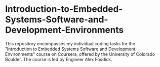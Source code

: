 # Introduction-to-Embedded-Systems-Software-and-Development-Environments
This repository encompasses my individual coding tasks for the "Introduction to Embedded Systems Software and Development Environments" course on Coursera, offered by the University of Colorado Boulder. The course is led by Engineer Alex Fosdick.
